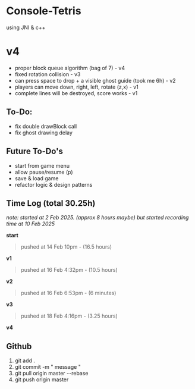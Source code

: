 # Console-Tetris
using JNI & c++ 

# v4
- proper block queue algorithm (bag of 7) - v4
- fixed rotation collision - v3
- can press space to drop + a visible ghost guide (took me 6h) - v2
- players can move down, right, left, rotate (z,x) - v1
- complete lines will be destroyed, score works - v1


## To-Do:
- fix double drawBlock call
- fix ghost drawing delay

## Future To-Do's
- start from game menu
- allow pause/resume (p)
- save & load game
- refactor logic & design patterns




## Time Log (total 30.25h)
_note: started at 2 Feb 2025. (approx 8 hours maybe) but started recording time at 10 Feb 2025_

**start**

> pushed at 14 Feb 10pm - (16.5 hours)

**v1**
> pushed at 16 Feb 4:32pm - (10.5 hours)

**v2**
> pushed at 16 Feb 6:53pm - (6 minutes)

**v3**
> pushed at 18 Feb 4:16pm - (3.25 hours)

**v4**



## Github
1. git add .
2. git commit -m " message "
3. git pull origin master --rebase
4. git push origin master
